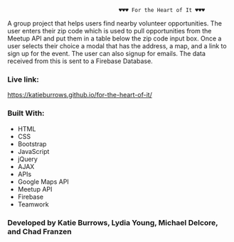                                        ♥️♥️♥️ For the Heart of It ♥️♥️♥️

A group project that helps users find nearby volunteer opportunities.  The user enters their zip code which is used to pull opportunities from the Meetup API and put them in a table below the zip code input box.  Once a user selects their choice a modal that has the address, a map, and a link to sign up for the event.  The user can also signup for emails.  The data received from this is sent to a Firebase Database.

### Live link:
https://katieburrows.github.io/for-the-heart-of-it/

### Built With:
* HTML
* CSS
* Bootstrap
* JavaScript
* jQuery
* AJAX
* APIs
* Google Maps API
* Meetup API
* Firebase
* Teamwork

### Developed by Katie Burrows, Lydia Young, Michael Delcore, and Chad Franzen
